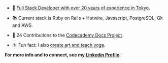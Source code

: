 

- 🌳 [Full Stack Developer with over 20 years of experience in Tokyo](https://gracekishino.github.io/).
- 📚 Current stack is Ruby on Rails + Hotwire, Javascript, PostgreSQL, Git and AWS.
- 🌱 24 Contributions to the [Codecademy Docs Project](https://github.com/Codecademy/docs).

- ☀️ Fun fact: I also [create art and teach yoga](https://twigtea.com).

**For more info and to connect, see my [Linkedin Profile](https://www.linkedin.com/in/gracekishino/).**




<!--
**gracekishino/gracekishino** is a ✨ _special_ ✨ repository because its `README.md` (this file) appears on your GitHub profile.

Here are some ideas to get you started:

- 👯 I’m looking to collaborate on ...
- 🤔 I’m looking for help with ...
- 💬 Ask me about ...
- 📫 How to reach me: ...
- 😄 Pronouns: ...
- ⚡ Fun fact: ...
-->

